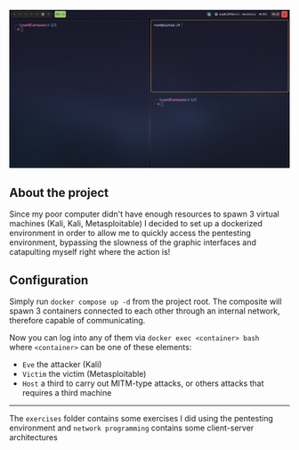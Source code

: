 ![Screenshot](./.static/screenshot.jpg)

## About the project

Since my poor computer didn't have enough resources to spawn 3 virtual machines (Kali, Kali, Metasploitable) I decided to
set up a dockerized environment in order to allow me to quickly access the pentesting environment, bypassing the slowness of the graphic interfaces and catapulting myself right where the action is!

## Configuration

Simply run `docker compose up -d` from the project root. The composite will spawn 3 containers connected to each other through an internal network, therefore capable of communicating.

Now you can log into any of them via `docker exec <container> bash` <br>
where `<container>` can be one of these elements:<br>

- `Eve` the attacker (Kali)
- `Victim` the victim (Metasploitable)
- `Host` a third to carry out MITM-type attacks, or others attacks that requires a third machine

---

The `exercises` folder contains some exercises I did using the pentesting environment and `network programming` contains some client-server architectures
